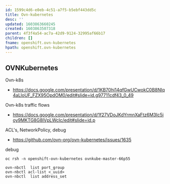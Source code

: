 ```yaml
---
id: 1599c4d6-e0eb-4c51-a7f5-b5ebf443dd5c
title: Ovn-kubernetes
desc: ''
updated: 1603863660245
created: 1603863507318
parent: 4f3f4a54-ac7a-42d9-9124-32995af66b17
children: []
fname: openshift.ovn-kubernetes
hpath: openshift.ovn-kubernetes
---
```

## OVNKubernetes

Ovn-k8s

- <https://docs.google.com/presentation/d/1KB70hj14qfGwUCwokC0B8NIq4aLloUF_FZX95OpdOM0/edit#slide=id.g97711cdf43_0_49>

Ovn-k8s traffic flows

- <https://docs.google.com/presentation/d/1f27VDoJKdYrmnXaFtz6M3Ic5ioy9MKTG8G8IVpLWcIc/edit#slide=id.p>

ACL's, NetworkPolicy, debug

- <https://github.com/ovn-org/ovn-kubernetes/issues/1635>

debug

```
oc rsh -n openshift-ovn-kubernetes ovnkube-master-66p55

ovn-nbctl  list port_group
ovn-nbctl acl-list <_uuid>
ovn-nbctl  list address_set
```


